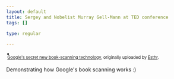 ```yaml
--- 
layout: default
title: Sergey and Nobelist Murray Gell-Mann at TED conference
tags: []

type: regular

---
```

<style type="text/css">
.flickr-photo { border: solid 2px #000000; }
.flickr-yourcomment { }
.flickr-frame { text-align: left; padding: 3px; }
.flickr-caption { font-size: 0.8em; margin-top: 0px; }
</style>

<div class="flickr-frame">
	<a href="http://www.flickr.com/photos/edyson/414718486/" title="photo sharing"><img src="http://farm1.static.flickr.com/173/414718486_e1346bd179.jpg" class="flickr-photo" alt="" /></a>
<br />
	<span class="flickr-caption"><a href="http://www.flickr.com/photos/edyson/414718486/">Google's secret new book-scanning technology</a>, originally uploaded by <a href="http://www.flickr.com/people/edyson/">Esthr</a>.</span>
</div>
				
<p class="flickr-yourcomment">
	Demonstrating how Google's book scanning works :)
</p>
